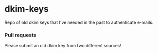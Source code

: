 # dkim-keys
Repo of old dkim keys that I've needed in the past to authenticate e-mails.

### Pull requests

Please submit an old dkim key from two different sources!
